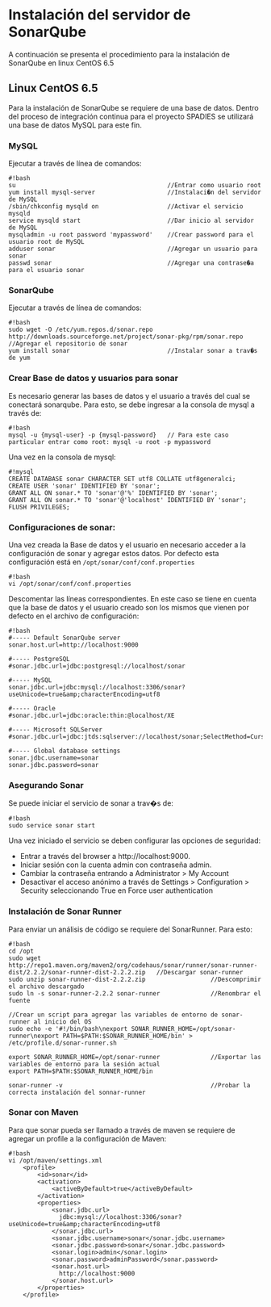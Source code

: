 # Instalación del servidor de SonarQube

A continuación se presenta el procedimiento para la instalación de SonarQube en linux CentOS 6.5

## Linux CentOS 6.5

Para la instalación de SonarQube se requiere de una base de datos. Dentro del proceso de integración continua para el proyecto SPADIES se utilizará una base de datos MySQL para este fin.

### MySQL
Ejecutar a través de línea de comandos:

```
#!bash
su                                          //Entrar como usuario root
yum install mysql-server                    //Instalaci�n del servidor de MySQL
/sbin/chkconfig mysqld on                   //Activar el servicio mysqld
service mysqld start                        //Dar inicio al servidor de MySQL
mysqladmin -u root password 'mypassword'    //Crear password para el usuario root de MySQL
adduser sonar                               //Agregar un usuario para sonar
passwd sonar                                //Agregar una contrase�a para el usuario sonar
```

### SonarQube
Ejecutar a través de línea de comandos:

```
#!bash
sudo wget -O /etc/yum.repos.d/sonar.repo http://downloads.sourceforge.net/project/sonar-pkg/rpm/sonar.repo  //Agregar el repositorio de sonar
yum install sonar                           //Instalar sonar a trav�s de yum
```

### Crear Base de datos y usuarios para sonar
Es necesario generar las bases de datos y el usuario a través del cual se conectará sonarqube.
Para esto, se debe ingresar a la consola de mysql a través de:
```
#!bash
mysql -u {mysql-user} -p {mysql-password}   // Para este caso particular entrar como root: mysql -u root -p mypassword
```

Una vez en la consola de mysql:
```
#!mysql
CREATE DATABASE sonar CHARACTER SET utf8 COLLATE utf8generalci;
CREATE USER 'sonar' IDENTIFIED BY 'sonar';
GRANT ALL ON sonar.* TO 'sonar'@'%' IDENTIFIED BY 'sonar';
GRANT ALL ON sonar.* TO 'sonar'@'localhost' IDENTIFIED BY 'sonar';
FLUSH PRIVILEGES;
```

### Configuraciones de sonar:
Una vez creada la Base de datos y el usuario en necesario acceder a la configuración de sonar y agregar estos datos. Por defecto esta configuración está en `/opt/sonar/conf/conf.properties`

```
#!bash
vi /opt/sonar/conf/conf.properties
```

Descomentar las líneas correspondientes. En este caso se tiene en cuenta que la base de datos y el usuario creado son los mismos que vienen por defecto en el archivo de configuración:

```
#!bash
#----- Default SonarQube server
sonar.host.url=http://localhost:9000

#----- PostgreSQL
#sonar.jdbc.url=jdbc:postgresql://localhost/sonar

#----- MySQL
sonar.jdbc.url=jdbc:mysql://localhost:3306/sonar?useUnicode=true&amp;characterEncoding=utf8

#----- Oracle
#sonar.jdbc.url=jdbc:oracle:thin:@localhost/XE

#----- Microsoft SQLServer
#sonar.jdbc.url=jdbc:jtds:sqlserver://localhost/sonar;SelectMethod=Cursor

#----- Global database settings
sonar.jdbc.username=sonar
sonar.jdbc.password=sonar
```
### Asegurando Sonar

Se puede iniciar el servicio de sonar a trav�s de:

```
#!bash
sudo service sonar start
```

Una vez iniciado el servicio se deben configurar las opciones de seguridad:
+ Entrar a través del browser a http://localhost:9000.
+ Iniciar sesión con la cuenta admin con contraseña admin.
+ Cambiar la contraseña entrando a Administrator > My Account
+ Desactivar el acceso anónimo a través de Settings > Configuration > Security seleccionando True en Force user authentication

### Instalación de Sonar Runner
Para enviar un análisis de código se requiere del SonarRunner. Para esto:

```
#!bash
cd /opt
sudo wget http://repo1.maven.org/maven2/org/codehaus/sonar/runner/sonar-runner-dist/2.2.2/sonar-runner-dist-2.2.2.zip   //Descargar sonar-runner
sudo unzip sonar-runner-dist-2.2.2.zip                  //Descomprimir el archivo descargado
sudo ln -s sonar-runner-2.2.2 sonar-runner              //Renombrar el fuente

//Crear un script para agregar las variables de entorno de sonar-runner al inicio del OS
sudo echo -e '#!/bin/bash\nexport SONAR_RUNNER_HOME=/opt/sonar-runner\nexport PATH=$PATH:$SONAR_RUNNER_HOME/bin' > /etc/profile.d/sonar-runner.sh

export SONAR_RUNNER_HOME=/opt/sonar-runner              //Exportar las variables de entorno para la sesión actual
export PATH=$PATH:$SONAR_RUNNER_HOME/bin

sonar-runner -v                                         //Probar la correcta instalación del sonnar-runner
```

### Sonar con Maven
Para que sonar pueda ser llamado a través de maven se requiere de agregar un profile a la configuración de Maven:

```
#!bash
vi /opt/maven/settings.xml
    <profile>
        <id>sonar</id>
        <activation>
            <activeByDefault>true</activeByDefault>
        </activation>
        <properties>
            <sonar.jdbc.url>
              jdbc:mysql://localhost:3306/sonar?useUnicode=true&amp;characterEncoding=utf8
            </sonar.jdbc.url>
            <sonar.jdbc.username>sonar</sonar.jdbc.username>
            <sonar.jdbc.password>sonar</sonar.jdbc.password>
            <sonar.login>admin</sonar.login>
            <sonar.password>adminPassword</sonar.password>
            <sonar.host.url>
              http://localhost:9000
            </sonar.host.url>
        </properties>
    </profile>
```

